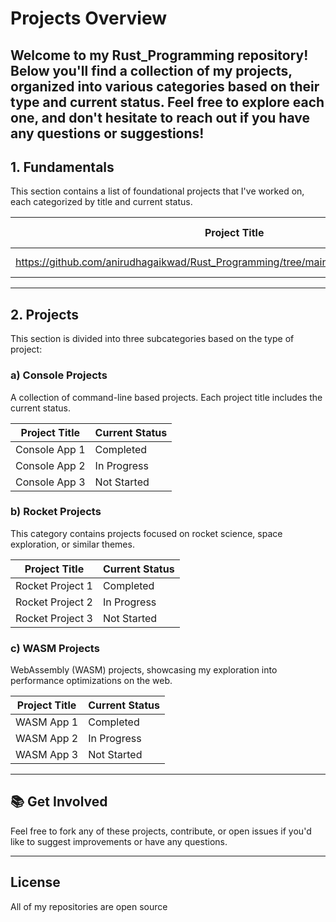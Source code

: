 # Projects Overview
Welcome to my Rust_Programming repository! Below you'll find a collection of my projects, organized into various categories based on their type and current status. 
Feel free to explore each one, and don't hesitate to reach out if you have any questions or suggestions!
---
## 1. **Fundamentals**
This section contains a list of foundational projects that I've worked on, each categorized by title and current status.

| **Project Title** | **Current Status** |
|-------------------|--------------------|
| https://github.com/anirudhagaikwad/Rust_Programming/tree/main/fundamentals/rust_basics        | In Progress        |

---

## 2. **Projects**
This section is divided into three subcategories based on the type of project:

### a) **Console Projects**
A collection of command-line based projects. Each project title includes the current status.

| **Project Title** | **Current Status** |
|-------------------|--------------------|
| Console App 1     | Completed          |
| Console App 2     | In Progress        |
| Console App 3     | Not Started        |

### b) **Rocket Projects**
This category contains projects focused on rocket science, space exploration, or similar themes.

| **Project Title** | **Current Status** |
|-------------------|--------------------|
| Rocket Project 1  | Completed          |
| Rocket Project 2  | In Progress        |
| Rocket Project 3  | Not Started        |

### c) **WASM Projects**
WebAssembly (WASM) projects, showcasing my exploration into performance optimizations on the web.

| **Project Title** | **Current Status** |
|-------------------|--------------------|
| WASM App 1        | Completed          |
| WASM App 2        | In Progress        |
| WASM App 3        | Not Started        |

---

## 📚 **Get Involved**
Feel free to fork any of these projects, contribute, or open issues if you'd like to suggest improvements or have any questions.

<!-- ### 📩 Contact Me
You can reach me at:
- [GitHub](https://github.com/your-username)
- [LinkedIn](https://www.linkedin.com/in/your-profile)
- [Email](mailto:your-email@example.com) -->

---

## License
All of my repositories are open source 
